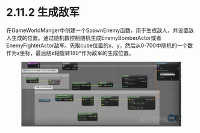 # 2.11.2 生成敌军

在GameWorldManger中创建一个SpawnEnemy函数，用于生成敌人，并设置敌人生成的位置。通过随机数控制随机生成EnemyBomberActor或者EnemyFighterActor敌军。先取cube位置的x、y，然后从0-700中随机的一个数作为z坐标，最后绕z轴旋转180°作为敌军的生成位置。

<figure><img src="../../../.gitbook/assets/image (120).png" alt=""><figcaption></figcaption></figure>
